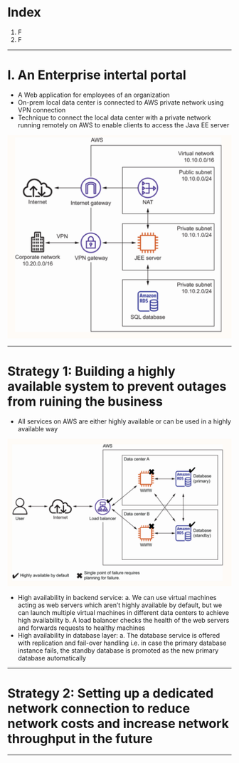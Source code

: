 # Index
1. F
2. F
-----------------------------------------------------------------------------------------------------------------------------------------------------------------------------------------------------------------------------------------------------------------------------------------------------
# I. An Enterprise intertal portal
 - A Web application for employees of an organization
 - On-prem local data center is connected to AWS private network using VPN connection
 - Technique to connect the local data center with a private network running remotely on AWS to enable clients to access the Java EE server

![An Enterprise intertal portal](../assets/enterprise-internal-portal-aws.png)

-----------------------------------------------------------------------------------------------------------------------------------------------------------------------------------------------------------------------------------------------------------------------------------------------------
# Strategy 1: Building a highly available system to prevent outages from ruining the business
 - All services on AWS are either highly available or can be used in a highly available way

![High availability](../assets/enterprise-portal-ha.png)

 - High availability in backend service:
    a. We can use virtual machines acting as web servers which aren’t highly available by default, but we can launch multiple virtual machines in different data centers to achieve high availability
    b. A load balancer checks the health of the web servers and forwards requests to healthy machines
 - High availability in database layer:
    a. The database service is offered with replication and fail-over handling i.e. in case the primary database instance fails, the standby database is promoted as the new primary database automatically
   
-----------------------------------------------------------------------------------------------------------------------------------------------------------------------------------------------------------------------------------------------------------------------------------------------------
# Strategy 2: Setting up a dedicated network connection to reduce network costs and increase network throughput in the future

-----------------------------------------------------------------------------------------------------------------------------------------------------------------------------------------------------------------------------------------------------------------------------------------------------
